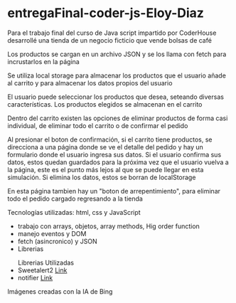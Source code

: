 # entregaFinal-coder-js-Eloy-Diaz

<p>Para el trabajo final del curso de Java script impartido por CoderHouse desarrollé una tienda de un negocio ficticio que vende bolsas de café</p>
<p>Los productos se cargan en un archivo JSON y se los llama con fetch para incrustarlos en la página</p>
<p>Se utiliza local storage para almacenar los productos que el usuario añade al carrito y para almacenar los datos propios del usuario</p>

<p>El usuario puede seleccionar los productos que desea, seteando diversas características. Los productos elegidos se almacenan en el carrito</p>
<p>Dentro del carrito existen las opciones de eliminar productos de forma casi individual, de eliminar todo el carrito o de confirmar el pedido</p>
<p>Al presionar el boton de confirmación, si el carrito tiene productos, se direcciona a una página donde se ve el detalle del pedido y hay un formulario donde el usuario ingresa sus datos. Si el usuario confirma sus datos, estos quedan guardados para la próxima vez que el usuario vuelva a la página, este es el punto más lejos al que se puede llegar en esta simulación. Si elimina los datos, estos se borran de localStorage</p>
<p>En esta página tambien hay un "boton de arrepentimiento", para eliminar todo el pedido cargado regresando a la tienda</p>

<p>Tecnologías utilizadas: html, css y JavaScript</p>

<ul>
    <li>trabajo con arrays, objetos, array methods, Hig order function</li>
    <li>manejo eventos y DOM</li>
    <li>fetch (asincronico) y JSON</li>
    <li>Librerias</li>
</ul>




<ul>Librerias Utilizadas
    <li>Sweetalert2 <a href="https://sweetalert2.github.io/recipe-gallery/">Link</a></li>
    <li>notifier <a href="https://csilva2810.github.io/notifier/docs/en/index.html">Link</a></li>    
</ul>

<p>Imágenes creadas con la IA de Bing</p>